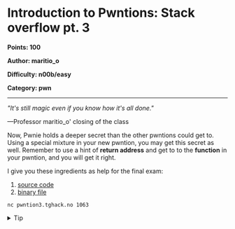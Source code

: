 # Introduction to Pwntions: Stack overflow pt. 3
**Points: 100**

**Author: maritio_o**

**Difficulty: n00b/easy**

**Category: pwn**

---

_"It's still magic even if you know how it's all done."_
    
—Professor maritio\_o' closing of the class

Now, Pwnie holds a deeper secret than the other pwntions could
get to. Using a special mixture in your new pwntion, you may get
this secret as well. Remember to use a hint of **return address** and
get to to the **function** in your pwntion, and you will get it right. 

I give you these ingredients as help for the final exam:
1. [source code](uploads/pwntion3.c)
2. [binary file](uploads/pwntion3)

```
nc pwntion3.tghack.no 1063
```

<details><summary>Tip</summary>

Read the Stack Overflow pt. 3 section in the
Introduction to Pwntions tutorial to learn about this
type of stack overflow problem.
</details>
